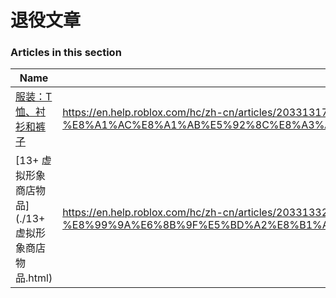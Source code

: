 # 退役文章  
### Articles in this section
Name|URL
-|-
[服装：T恤、衬衫和裤子](./服装：T恤、衬衫和裤子.html) |https://en.help.roblox.com/hc/zh-cn/articles/203313170-%E6%9C%8D%E8%A3%85-T%E6%81%A4-%E8%A1%AC%E8%A1%AB%E5%92%8C%E8%A3%A4%E5%AD%90
[13+ 虚拟形象商店物品](./13+ 虚拟形象商店物品.html) |https://en.help.roblox.com/hc/zh-cn/articles/203313320-13-%E8%99%9A%E6%8B%9F%E5%BD%A2%E8%B1%A1%E5%95%86%E5%BA%97%E7%89%A9%E5%93%81
